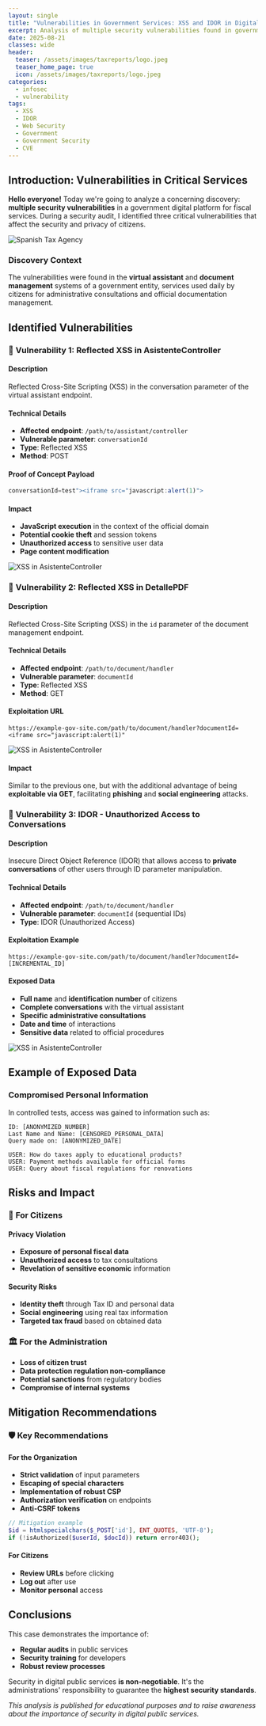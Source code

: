 ```yaml
---
layout: single
title: "Vulnerabilities in Government Services: XSS and IDOR in Digital Platforms"
excerpt: Analysis of multiple security vulnerabilities found in government digital platforms, including reflected XSS and IDOR exposing private citizen conversations.
date: 2025-08-21
classes: wide
header:
  teaser: /assets/images/taxreports/logo.jpeg
  teaser_home_page: true
  icon: /assets/images/taxreports/logo.jpeg
categories:
  - infosec
  - vulnerability
tags:  
  - XSS
  - IDOR
  - Web Security
  - Government
  - Government Security
  - CVE
---
```


## Introduction: Vulnerabilities in Critical Services

**Hello everyone!** Today we're going to analyze a concerning discovery: **multiple security vulnerabilities** in a government digital platform for fiscal services. During a security audit, I identified three critical vulnerabilities that affect the security and privacy of citizens.

![Spanish Tax Agency](/assets/images/taxreports/logo.jpeg)

### Discovery Context

The vulnerabilities were found in the **virtual assistant** and **document management** systems of a government entity, services used daily by citizens for administrative consultations and official documentation management.

## Identified Vulnerabilities

### 🚨 **Vulnerability 1: Reflected XSS in AsistenteController**

#### **Description**
Reflected Cross-Site Scripting (XSS) in the conversation parameter of the virtual assistant endpoint.

#### **Technical Details**
- **Affected endpoint**: `/path/to/assistant/controller`
- **Vulnerable parameter**: `conversationId`
- **Type**: Reflected XSS
- **Method**: POST

#### **Proof of Concept Payload**
```javascript
conversationId=test"><iframe src="javascript:alert(1)">
```

#### **Impact**
- **JavaScript execution** in the context of the official domain
- **Potential cookie theft** and session tokens
- **Unauthorized access** to sensitive user data
- **Page content modification**

![XSS in AsistenteController](/assets/images/taxreports/tax1.png)

### 🚨 **Vulnerability 2: Reflected XSS in DetallePDF**

#### **Description**
Reflected Cross-Site Scripting (XSS) in the `id` parameter of the document management endpoint.

#### **Technical Details**
- **Affected endpoint**: `/path/to/document/handler`
- **Vulnerable parameter**: `documentId`
- **Type**: Reflected XSS
- **Method**: GET

#### **Exploitation URL**
```
https://example-gov-site.com/path/to/document/handler?documentId=<iframe src="javascript:alert(1)"
```
![XSS in AsistenteController](/assets/images/taxreports/tax2.png)

#### **Impact**
Similar to the previous one, but with the additional advantage of being **exploitable via GET**, facilitating **phishing** and **social engineering** attacks.

### 🚨 **Vulnerability 3: IDOR - Unauthorized Access to Conversations**

#### **Description**
Insecure Direct Object Reference (IDOR) that allows access to **private conversations** of other users through ID parameter manipulation.

#### **Technical Details**
- **Affected endpoint**: `/path/to/document/handler`
- **Vulnerable parameter**: `documentId` (sequential IDs)
- **Type**: IDOR (Unauthorized Access)

#### **Exploitation Example**
```
https://example-gov-site.com/path/to/document/handler?documentId=[INCREMENTAL_ID]
```

#### **Exposed Data**
- **Full name** and **identification number** of citizens
- **Complete conversations** with the virtual assistant
- **Specific administrative consultations**
- **Date and time** of interactions
- **Sensitive data** related to official procedures

![XSS in AsistenteController](/assets/images/taxreports/tax3.png)

## Example of Exposed Data

### Compromised Personal Information

In controlled tests, access was gained to information such as:

```
ID: [ANONYMIZED_NUMBER]
Last Name and Name: [CENSORED_PERSONAL_DATA]
Query made on: [ANONYMIZED_DATE]

USER: How do taxes apply to educational products?
USER: Payment methods available for official forms
USER: Query about fiscal regulations for renovations
```

## Risks and Impact

### 🎯 **For Citizens**

#### **Privacy Violation**
- **Exposure of personal fiscal data**
- **Unauthorized access** to tax consultations
- **Revelation of sensitive economic** information

#### **Security Risks**
- **Identity theft** through Tax ID and personal data
- **Social engineering** using real tax information
- **Targeted tax fraud** based on obtained data

### 🏛️ **For the Administration**
- **Loss of citizen trust**
- **Data protection regulation non-compliance**
- **Potential sanctions** from regulatory bodies
- **Compromise of internal systems**



## Mitigation Recommendations

### 🛡️ **Key Recommendations**

#### **For the Organization**
- **Strict validation** of input parameters
- **Escaping of special characters**
- **Implementation of robust CSP**
- **Authorization verification** on endpoints
- **Anti-CSRF tokens**

```php
// Mitigation example
$id = htmlspecialchars($_POST['id'], ENT_QUOTES, 'UTF-8');
if (!isAuthorized($userId, $docId)) return error403();
```

#### **For Citizens**
- **Review URLs** before clicking
- **Log out** after use
- **Monitor personal** access

## Conclusions

This case demonstrates the importance of:
- **Regular audits** in public services
- **Security training** for developers
- **Robust review processes**

Security in digital public services **is non-negotiable**. It's the administrations' responsibility to guarantee the **highest security standards**.

*This analysis is published for educational purposes and to raise awareness about the importance of security in digital public services.*
